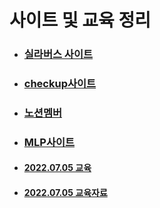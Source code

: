 # 사이트 및 교육 정리

- ### [실라버스 사이트](https://syllaverse.com/courses/4)

- ### [checkup사이트](https://www.notion.so/Checkup-acef1ae0213341e9a3f69a98e00682ee?v=ec440113653f45f59071038e079263df)

- ### [노션멤버](https://www.notion.so/9c59a547dc474d22929b98cce471232f?v=9f5e3e7bd5c84bfc8bebacb689d6d261)

- ### [MLP사이트](https://lc.multicampus.com/k-digital/#/connect/LCB20220119100084942)

- #### [2022.07.05 교육](./2022.07.05_교육.md)

- #### [2022.07.05 교육자료](./마크다운자료.pdf)
